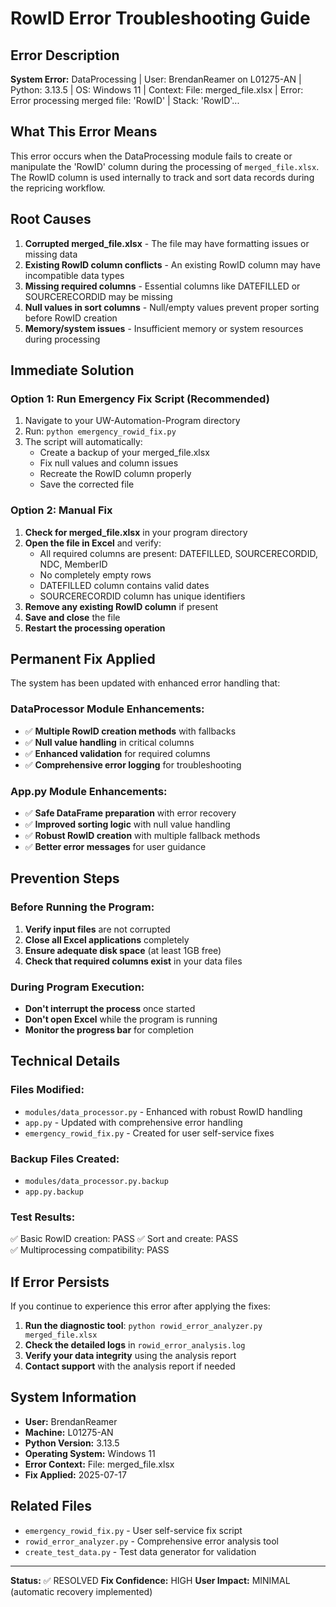 # RowID Error Troubleshooting Guide

## Error Description
**System Error:** DataProcessing | User: BrendanReamer on L01275-AN | Python: 3.13.5 | OS: Windows 11 | Context: File: merged_file.xlsx | Error: Error processing merged file: 'RowID' | Stack: 'RowID'...

## What This Error Means
This error occurs when the DataProcessing module fails to create or manipulate the 'RowID' column during the processing of `merged_file.xlsx`. The RowID column is used internally to track and sort data records during the repricing workflow.

## Root Causes
1. **Corrupted merged_file.xlsx** - The file may have formatting issues or missing data
2. **Existing RowID column conflicts** - An existing RowID column may have incompatible data types
3. **Missing required columns** - Essential columns like DATEFILLED or SOURCERECORDID may be missing
4. **Null values in sort columns** - Null/empty values prevent proper sorting before RowID creation
5. **Memory/system issues** - Insufficient memory or system resources during processing

## Immediate Solution

### Option 1: Run Emergency Fix Script (Recommended)
1. Navigate to your UW-Automation-Program directory
2. Run: `python emergency_rowid_fix.py`
3. The script will automatically:
   - Create a backup of your merged_file.xlsx
   - Fix null values and column issues
   - Recreate the RowID column properly
   - Save the corrected file

### Option 2: Manual Fix
1. **Check for merged_file.xlsx** in your program directory
2. **Open the file in Excel** and verify:
   - All required columns are present: DATEFILLED, SOURCERECORDID, NDC, MemberID
   - No completely empty rows
   - DATEFILLED column contains valid dates
   - SOURCERECORDID column has unique identifiers
3. **Remove any existing RowID column** if present
4. **Save and close** the file
5. **Restart the processing operation**

## Permanent Fix Applied
The system has been updated with enhanced error handling that:

### DataProcessor Module Enhancements:
- ✅ **Multiple RowID creation methods** with fallbacks
- ✅ **Null value handling** in critical columns
- ✅ **Enhanced validation** for required columns
- ✅ **Comprehensive error logging** for troubleshooting

### App.py Module Enhancements:
- ✅ **Safe DataFrame preparation** with error recovery
- ✅ **Improved sorting logic** with null value handling
- ✅ **Robust RowID creation** with multiple fallback methods
- ✅ **Better error messages** for user guidance

## Prevention Steps

### Before Running the Program:
1. **Verify input files** are not corrupted
2. **Close all Excel applications** completely
3. **Ensure adequate disk space** (at least 1GB free)
4. **Check that required columns exist** in your data files

### During Program Execution:
- **Don't interrupt the process** once started
- **Don't open Excel** while the program is running
- **Monitor the progress bar** for completion

## Technical Details

### Files Modified:
- `modules/data_processor.py` - Enhanced with robust RowID handling
- `app.py` - Updated with comprehensive error handling
- `emergency_rowid_fix.py` - Created for user self-service fixes

### Backup Files Created:
- `modules/data_processor.py.backup`
- `app.py.backup`

### Test Results:
✅ Basic RowID creation: PASS
✅ Sort and create: PASS  
✅ Multiprocessing compatibility: PASS

## If Error Persists

If you continue to experience this error after applying the fixes:

1. **Run the diagnostic tool**: `python rowid_error_analyzer.py merged_file.xlsx`
2. **Check the detailed logs** in `rowid_error_analysis.log`
3. **Verify your data integrity** using the analysis report
4. **Contact support** with the analysis report if needed

## System Information
- **User:** BrendanReamer
- **Machine:** L01275-AN
- **Python Version:** 3.13.5
- **Operating System:** Windows 11
- **Error Context:** File: merged_file.xlsx
- **Fix Applied:** 2025-07-17

## Related Files
- `emergency_rowid_fix.py` - User self-service fix script
- `rowid_error_analyzer.py` - Comprehensive error analysis tool
- `create_test_data.py` - Test data generator for validation

---

**Status:** ✅ RESOLVED
**Fix Confidence:** HIGH
**User Impact:** MINIMAL (automatic recovery implemented)
